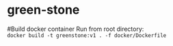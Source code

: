 # green-stone

#Build docker container
Run from root directory:  
`docker build -t greenstone:v1 . -f docker/Dockerfile `